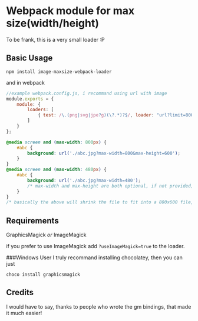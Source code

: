 Webpack module for max size(width/height)
========================================
To be frank, this is a very small loader :P


Basic Usage
-----------
```
npm install image-maxsize-webpack-loader
```
and in webpack
```js
//example webpack.config.js, i recommand using url with image
module.exports = {
    module: {
        loaders: [
            { test: /\.(png|svg|jpe?g)(\?.*)?$/, loader: "url?limit=800!image-maxsize!image"}
        ]
    }
};
```
```css
@media screen and (max-width: 800px) {
	#abc {
		background: url('./abc.jpg?max-width=800&max-height=600');
	}
}
@media screen and (max-width: 480px) {
	#abc {
		background: url('./abc.jpg?max-width=480'); 
		/* max-width and max-height are both optional, if not provided, it will just be replaced with current height/width of image */
	}	
}
/* basically the above will shrink the file to fit into a 800x600 file, while retaining its aspect ratio */
```

Requirements
------------
GraphicsMagick _or_ ImageMagick

if you prefer to use ImageMagick add `?useImageMagick=true` to the loader.

###Windows User
I truly recommand installing chocolatey, then you can just
```
choco install graphicsmagick
```

Credits
-------
I would have to say, thanks to people who wrote the gm bindings, that made it much easier!
